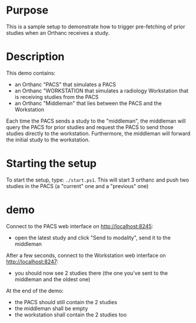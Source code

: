 # Purpose

This is a sample setup to demonstrate how to trigger pre-fetching of prior studies when an Orthanc receives a study.

# Description

This demo contains:

- an Orthanc "PACS" that simulates a PACS
- an Orthanc "WORKSTATION that simulates a radiology Workstation that is receiving studies from the PACS
- an Orthanc "Middleman" that lies between the PACS and the Workstation

Each time the PACS sends a study to the "middleman", the middleman will query the PACS for prior studies and
request the PACS to send those studies directly to the workstation.
Furthermore, the middleman will forward the initial study to the workstation.

# Starting the setup

To start the setup, type: `./start.ps1`.  This will start 3 orthanc and push two studies in the PACS (a "current" one and a "previous" one)

# demo

Connect to the PACS web interface on [http://localhost:8245](http://localhost:8245):

- open the latest study and click "Send to modality", send it to the middleman

After a few seconds, connect to the Workstation web interface on [http://localhost:8247](http://localhost:8247):

- you should now see 2 studies there (the one you've sent to the middleman and the oldest one)

At the end of the demo:

- the PACS should still contain the 2 studies
- the middleman shall be empty
- the workstation shall contain the 2 studies too